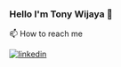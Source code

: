 ### Hello I'm Tony Wijaya 👋
<html>
<head>
  <meta name="google-site-verification" content="hHe0sXR3NqX2DKeKJotuTwzqOBUKzskPNHTWNjnduaM" />
</head>

<body>

📫 How to reach me 
<div>
</a>
<a href="https://www.linkedin.com/in/-tony-wijaya/" target="_blank">
<img src=https://img.shields.io/badge/linkedin-%231E77B5.svg?&style=for-the-badge&logo=linkedin&logoColor=white alt=linkedin style="margin-bottom: 5px;" />
</a>
</div>
  
  

<!--
**Xynyxel/Xynyxel** is a ✨ _special_ ✨ repository because its `README.md` (this file) appears on your GitHub profile.

Here are some ideas to get you started:

- 🔭 I’m currently working on ...
- 🌱 I’m currently learning ...
- 👯 I’m looking to collaborate on ...
- 🤔 I’m looking for help with ...
- 💬 Ask me about ...
- 📫 How to reach me: ...
- 😄 Pronouns: ...
- ⚡ Fun fact: ...
-->
